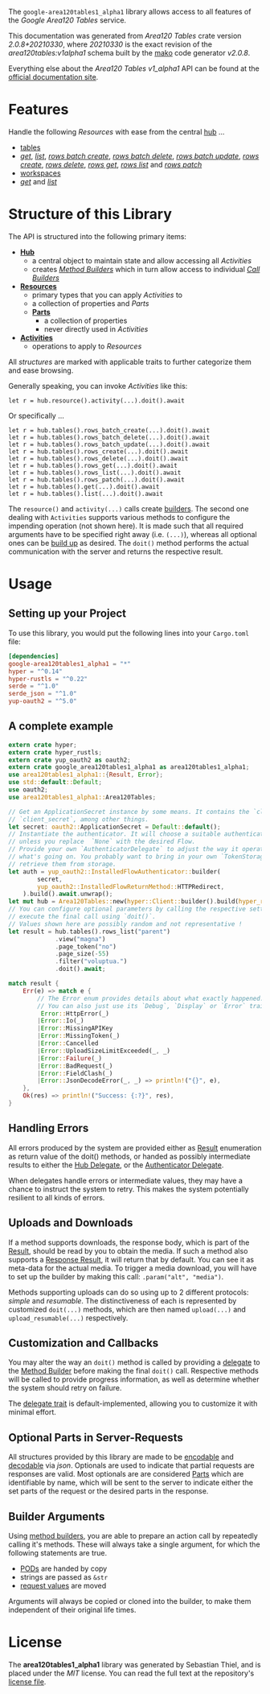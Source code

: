 <!---
DO NOT EDIT !
This file was generated automatically from 'src/mako/api/README.md.mako'
DO NOT EDIT !
-->
The `google-area120tables1_alpha1` library allows access to all features of the *Google Area120 Tables* service.

This documentation was generated from *Area120 Tables* crate version *2.0.8+20210330*, where *20210330* is the exact revision of the *area120tables:v1alpha1* schema built by the [mako](http://www.makotemplates.org/) code generator *v2.0.8*.

Everything else about the *Area120 Tables* *v1_alpha1* API can be found at the
[official documentation site](https://support.google.com/area120-tables/answer/10011390).
# Features

Handle the following *Resources* with ease from the central [hub](https://docs.rs/google-area120tables1_alpha1/2.0.8+20210330/google_area120tables1_alpha1/Area120Tables) ... 

* [tables](https://docs.rs/google-area120tables1_alpha1/2.0.8+20210330/google_area120tables1_alpha1/api::Table)
 * [*get*](https://docs.rs/google-area120tables1_alpha1/2.0.8+20210330/google_area120tables1_alpha1/api::TableGetCall), [*list*](https://docs.rs/google-area120tables1_alpha1/2.0.8+20210330/google_area120tables1_alpha1/api::TableListCall), [*rows batch create*](https://docs.rs/google-area120tables1_alpha1/2.0.8+20210330/google_area120tables1_alpha1/api::TableRowBatchCreateCall), [*rows batch delete*](https://docs.rs/google-area120tables1_alpha1/2.0.8+20210330/google_area120tables1_alpha1/api::TableRowBatchDeleteCall), [*rows batch update*](https://docs.rs/google-area120tables1_alpha1/2.0.8+20210330/google_area120tables1_alpha1/api::TableRowBatchUpdateCall), [*rows create*](https://docs.rs/google-area120tables1_alpha1/2.0.8+20210330/google_area120tables1_alpha1/api::TableRowCreateCall), [*rows delete*](https://docs.rs/google-area120tables1_alpha1/2.0.8+20210330/google_area120tables1_alpha1/api::TableRowDeleteCall), [*rows get*](https://docs.rs/google-area120tables1_alpha1/2.0.8+20210330/google_area120tables1_alpha1/api::TableRowGetCall), [*rows list*](https://docs.rs/google-area120tables1_alpha1/2.0.8+20210330/google_area120tables1_alpha1/api::TableRowListCall) and [*rows patch*](https://docs.rs/google-area120tables1_alpha1/2.0.8+20210330/google_area120tables1_alpha1/api::TableRowPatchCall)
* [workspaces](https://docs.rs/google-area120tables1_alpha1/2.0.8+20210330/google_area120tables1_alpha1/api::Workspace)
 * [*get*](https://docs.rs/google-area120tables1_alpha1/2.0.8+20210330/google_area120tables1_alpha1/api::WorkspaceGetCall) and [*list*](https://docs.rs/google-area120tables1_alpha1/2.0.8+20210330/google_area120tables1_alpha1/api::WorkspaceListCall)




# Structure of this Library

The API is structured into the following primary items:

* **[Hub](https://docs.rs/google-area120tables1_alpha1/2.0.8+20210330/google_area120tables1_alpha1/Area120Tables)**
    * a central object to maintain state and allow accessing all *Activities*
    * creates [*Method Builders*](https://docs.rs/google-area120tables1_alpha1/2.0.8+20210330/google_area120tables1_alpha1/client::MethodsBuilder) which in turn
      allow access to individual [*Call Builders*](https://docs.rs/google-area120tables1_alpha1/2.0.8+20210330/google_area120tables1_alpha1/client::CallBuilder)
* **[Resources](https://docs.rs/google-area120tables1_alpha1/2.0.8+20210330/google_area120tables1_alpha1/client::Resource)**
    * primary types that you can apply *Activities* to
    * a collection of properties and *Parts*
    * **[Parts](https://docs.rs/google-area120tables1_alpha1/2.0.8+20210330/google_area120tables1_alpha1/client::Part)**
        * a collection of properties
        * never directly used in *Activities*
* **[Activities](https://docs.rs/google-area120tables1_alpha1/2.0.8+20210330/google_area120tables1_alpha1/client::CallBuilder)**
    * operations to apply to *Resources*

All *structures* are marked with applicable traits to further categorize them and ease browsing.

Generally speaking, you can invoke *Activities* like this:

```Rust,ignore
let r = hub.resource().activity(...).doit().await
```

Or specifically ...

```ignore
let r = hub.tables().rows_batch_create(...).doit().await
let r = hub.tables().rows_batch_delete(...).doit().await
let r = hub.tables().rows_batch_update(...).doit().await
let r = hub.tables().rows_create(...).doit().await
let r = hub.tables().rows_delete(...).doit().await
let r = hub.tables().rows_get(...).doit().await
let r = hub.tables().rows_list(...).doit().await
let r = hub.tables().rows_patch(...).doit().await
let r = hub.tables().get(...).doit().await
let r = hub.tables().list(...).doit().await
```

The `resource()` and `activity(...)` calls create [builders][builder-pattern]. The second one dealing with `Activities` 
supports various methods to configure the impending operation (not shown here). It is made such that all required arguments have to be 
specified right away (i.e. `(...)`), whereas all optional ones can be [build up][builder-pattern] as desired.
The `doit()` method performs the actual communication with the server and returns the respective result.

# Usage

## Setting up your Project

To use this library, you would put the following lines into your `Cargo.toml` file:

```toml
[dependencies]
google-area120tables1_alpha1 = "*"
hyper = "^0.14"
hyper-rustls = "^0.22"
serde = "^1.0"
serde_json = "^1.0"
yup-oauth2 = "^5.0"
```

## A complete example

```Rust
extern crate hyper;
extern crate hyper_rustls;
extern crate yup_oauth2 as oauth2;
extern crate google_area120tables1_alpha1 as area120tables1_alpha1;
use area120tables1_alpha1::{Result, Error};
use std::default::Default;
use oauth2;
use area120tables1_alpha1::Area120Tables;

// Get an ApplicationSecret instance by some means. It contains the `client_id` and 
// `client_secret`, among other things.
let secret: oauth2::ApplicationSecret = Default::default();
// Instantiate the authenticator. It will choose a suitable authentication flow for you, 
// unless you replace  `None` with the desired Flow.
// Provide your own `AuthenticatorDelegate` to adjust the way it operates and get feedback about 
// what's going on. You probably want to bring in your own `TokenStorage` to persist tokens and
// retrieve them from storage.
let auth = yup_oauth2::InstalledFlowAuthenticator::builder(
        secret,
        yup_oauth2::InstalledFlowReturnMethod::HTTPRedirect,
    ).build().await.unwrap();
let mut hub = Area120Tables::new(hyper::Client::builder().build(hyper_rustls::HttpsConnector::with_native_roots()), auth);
// You can configure optional parameters by calling the respective setters at will, and
// execute the final call using `doit()`.
// Values shown here are possibly random and not representative !
let result = hub.tables().rows_list("parent")
             .view("magna")
             .page_token("no")
             .page_size(-55)
             .filter("voluptua.")
             .doit().await;

match result {
    Err(e) => match e {
        // The Error enum provides details about what exactly happened.
        // You can also just use its `Debug`, `Display` or `Error` traits
         Error::HttpError(_)
        |Error::Io(_)
        |Error::MissingAPIKey
        |Error::MissingToken(_)
        |Error::Cancelled
        |Error::UploadSizeLimitExceeded(_, _)
        |Error::Failure(_)
        |Error::BadRequest(_)
        |Error::FieldClash(_)
        |Error::JsonDecodeError(_, _) => println!("{}", e),
    },
    Ok(res) => println!("Success: {:?}", res),
}

```
## Handling Errors

All errors produced by the system are provided either as [Result](https://docs.rs/google-area120tables1_alpha1/2.0.8+20210330/google_area120tables1_alpha1/client::Result) enumeration as return value of
the doit() methods, or handed as possibly intermediate results to either the 
[Hub Delegate](https://docs.rs/google-area120tables1_alpha1/2.0.8+20210330/google_area120tables1_alpha1/client::Delegate), or the [Authenticator Delegate](https://docs.rs/yup-oauth2/*/yup_oauth2/trait.AuthenticatorDelegate.html).

When delegates handle errors or intermediate values, they may have a chance to instruct the system to retry. This 
makes the system potentially resilient to all kinds of errors.

## Uploads and Downloads
If a method supports downloads, the response body, which is part of the [Result](https://docs.rs/google-area120tables1_alpha1/2.0.8+20210330/google_area120tables1_alpha1/client::Result), should be
read by you to obtain the media.
If such a method also supports a [Response Result](https://docs.rs/google-area120tables1_alpha1/2.0.8+20210330/google_area120tables1_alpha1/client::ResponseResult), it will return that by default.
You can see it as meta-data for the actual media. To trigger a media download, you will have to set up the builder by making
this call: `.param("alt", "media")`.

Methods supporting uploads can do so using up to 2 different protocols: 
*simple* and *resumable*. The distinctiveness of each is represented by customized 
`doit(...)` methods, which are then named `upload(...)` and `upload_resumable(...)` respectively.

## Customization and Callbacks

You may alter the way an `doit()` method is called by providing a [delegate](https://docs.rs/google-area120tables1_alpha1/2.0.8+20210330/google_area120tables1_alpha1/client::Delegate) to the 
[Method Builder](https://docs.rs/google-area120tables1_alpha1/2.0.8+20210330/google_area120tables1_alpha1/client::CallBuilder) before making the final `doit()` call. 
Respective methods will be called to provide progress information, as well as determine whether the system should 
retry on failure.

The [delegate trait](https://docs.rs/google-area120tables1_alpha1/2.0.8+20210330/google_area120tables1_alpha1/client::Delegate) is default-implemented, allowing you to customize it with minimal effort.

## Optional Parts in Server-Requests

All structures provided by this library are made to be [encodable](https://docs.rs/google-area120tables1_alpha1/2.0.8+20210330/google_area120tables1_alpha1/client::RequestValue) and 
[decodable](https://docs.rs/google-area120tables1_alpha1/2.0.8+20210330/google_area120tables1_alpha1/client::ResponseResult) via *json*. Optionals are used to indicate that partial requests are responses 
are valid.
Most optionals are are considered [Parts](https://docs.rs/google-area120tables1_alpha1/2.0.8+20210330/google_area120tables1_alpha1/client::Part) which are identifiable by name, which will be sent to 
the server to indicate either the set parts of the request or the desired parts in the response.

## Builder Arguments

Using [method builders](https://docs.rs/google-area120tables1_alpha1/2.0.8+20210330/google_area120tables1_alpha1/client::CallBuilder), you are able to prepare an action call by repeatedly calling it's methods.
These will always take a single argument, for which the following statements are true.

* [PODs][wiki-pod] are handed by copy
* strings are passed as `&str`
* [request values](https://docs.rs/google-area120tables1_alpha1/2.0.8+20210330/google_area120tables1_alpha1/client::RequestValue) are moved

Arguments will always be copied or cloned into the builder, to make them independent of their original life times.

[wiki-pod]: http://en.wikipedia.org/wiki/Plain_old_data_structure
[builder-pattern]: http://en.wikipedia.org/wiki/Builder_pattern
[google-go-api]: https://github.com/google/google-api-go-client

# License
The **area120tables1_alpha1** library was generated by Sebastian Thiel, and is placed 
under the *MIT* license.
You can read the full text at the repository's [license file][repo-license].

[repo-license]: https://github.com/Byron/google-apis-rsblob/main/LICENSE.md
